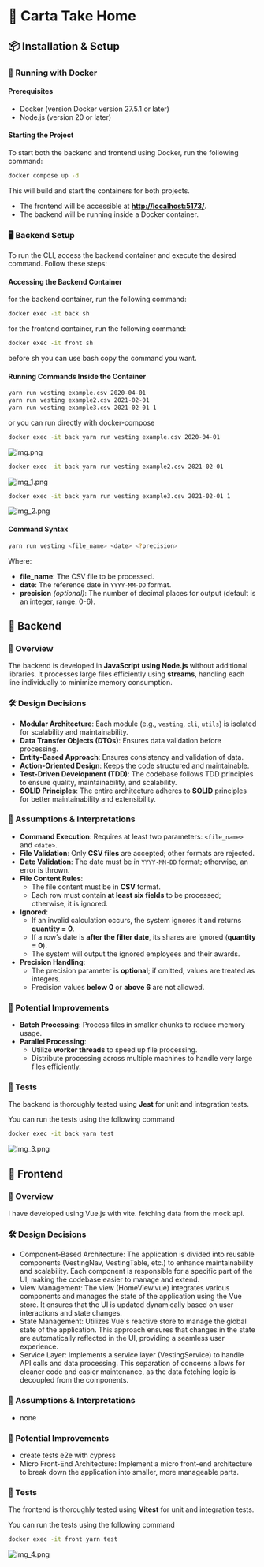 # 📜 Carta Take Home

## 📦 Installation & Setup

### 🐳 Running with Docker

#### Prerequisites

- Docker (version Docker version 27.5.1 or later)
- Node.js (version 20 or later)

#### Starting the Project

To start both the backend and frontend using Docker, run the following command:

```sh
docker compose up -d
```

This will build and start the containers for both projects.

- The frontend will be accessible at [**http://localhost:5173/**](http://localhost:5173/).
- The backend will be running inside a Docker container.

### 🖥️ Backend Setup

To run the CLI, access the backend container and execute the desired command. Follow these steps:

#### Accessing the Backend Container

for the backend container, run the following command:
```sh
docker exec -it back sh
```

for the frontend container, run the following command:
```sh
docker exec -it front sh
```

before sh you can use bash copy the command you want.

#### Running Commands Inside the Container

```sh
yarn run vesting example.csv 2020-04-01
yarn run vesting example2.csv 2021-02-01
yarn run vesting example3.csv 2021-02-01 1
```

or you can run directly with docker-compose

```sh
docker exec -it back yarn run vesting example.csv 2020-04-01
```

![img.png](img.png)

```sh
docker exec -it back yarn run vesting example2.csv 2021-02-01
```
![img_1.png](img_1.png)

```sh
docker exec -it back yarn run vesting example3.csv 2021-02-01 1
```

![img_2.png](img_2.png)

#### Command Syntax

```sh
yarn run vesting <file_name> <date> <?precision>
```

Where:

- **file\_name**: The CSV file to be processed.
- **date**: The reference date in `YYYY-MM-DD` format.
- **precision** *(optional)*: The number of decimal places for output (default is an integer, range: 0-6).

## 📌 Backend

### 📖 Overview

The backend is developed in **JavaScript using Node.js** without additional libraries. It processes large files efficiently using **streams**, handling each line individually to minimize memory consumption.

### 🛠 Design Decisions

- **Modular Architecture**: Each module (e.g., `vesting`, `cli`, `utils`) is isolated for scalability and maintainability.
- **Data Transfer Objects (DTOs)**: Ensures data validation before processing.
- **Entity-Based Approach**: Ensures consistency and validation of data.
- **Action-Oriented Design**: Keeps the code structured and maintainable.
- **Test-Driven Development (TDD)**: The codebase follows TDD principles to ensure quality, maintainability, and scalability.
- **SOLID Principles**: The entire architecture adheres to **SOLID** principles for better maintainability and extensibility.

### 📝 Assumptions & Interpretations

- **Command Execution**: Requires at least two parameters: `<file_name>` and `<date>`.
- **File Validation**: Only **CSV files** are accepted; other formats are rejected.
- **Date Validation**: The date must be in `YYYY-MM-DD` format; otherwise, an error is thrown.
- **File Content Rules**:
    - The file content must be in **CSV** format.
    - Each row must contain **at least six fields** to be processed; otherwise, it is ignored.
- **Ignored**:
    - If an invalid calculation occurs, the system ignores it and returns **quantity = 0**.
    - If a row’s date is **after the filter date**, its shares are ignored (**quantity = 0**).
    - The system will output the ignored employees and their awards.
- **Precision Handling**:
    - The precision parameter is **optional**; if omitted, values are treated as integers.
    - Precision values **below 0** or **above 6** are not allowed.

### 🚀 Potential Improvements

- **Batch Processing**: Process files in smaller chunks to reduce memory usage.
- **Parallel Processing**:
    - Utilize **worker threads** to speed up file processing.
    - Distribute processing across multiple machines to handle very large files efficiently.

### 🧪 Tests

The backend is thoroughly tested using **Jest** for unit and integration tests.

You can run the tests using the following command

```sh
docker exec -it back yarn test
```

![img_3.png](img_3.png)

## 📌 Frontend

### 📖 Overview

I have developed using Vue.js with vite. fetching data from the mock api.


### 🛠 Design Decisions

- Component-Based Architecture: The application is divided into reusable components (VestingNav, VestingTable, etc.) to enhance maintainability and scalability. Each component is responsible for a specific part of the UI, making the codebase easier to manage and extend.
- View Management: The view (HomeView.vue) integrates various components and manages the state of the application using the Vue store. It ensures that the UI is updated dynamically based on user interactions and state changes.
- State Management: Utilizes Vue's reactive store to manage the global state of the application. This approach ensures that changes in the state are automatically reflected in the UI, providing a seamless user experience.
- Service Layer: Implements a service layer (VestingService) to handle API calls and data processing. This separation of concerns allows for cleaner code and easier maintenance, as the data fetching logic is decoupled from the components.

### 📝 Assumptions & Interpretations

- none 

### 🚀 Potential Improvements

- create tests e2e with cypress
- Micro Front-End Architecture: Implement a micro front-end architecture to break down the application into smaller, more manageable parts.

### 🧪 Tests

The frontend is thoroughly tested using **Vitest** for unit and integration tests.

You can run the tests using the following command

```sh
docker exec -it front yarn test
```

![img_4.png](img_4.png)